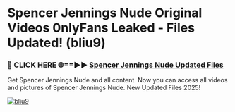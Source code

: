 # Spencer Jennings Nude Original Videos 0nlyFans Leaked - Files Updated! (bliu9)

<h3>🔴 CLICK HERE 🌐==►► <a href="https://tinyurl.com/4mcuefdz" rel="nofollow">Spencer Jennings Nude Updated Files</a></h3>

Get Spencer Jennings Nude and all content. Now you can access all videos and pictures of Spencer Jennings Nude. New Updated Files 2025!

[![bliu9](https://i.imgur.com/StAQSOY.gif)](https://tinyurl.com/4mcuefdz)
